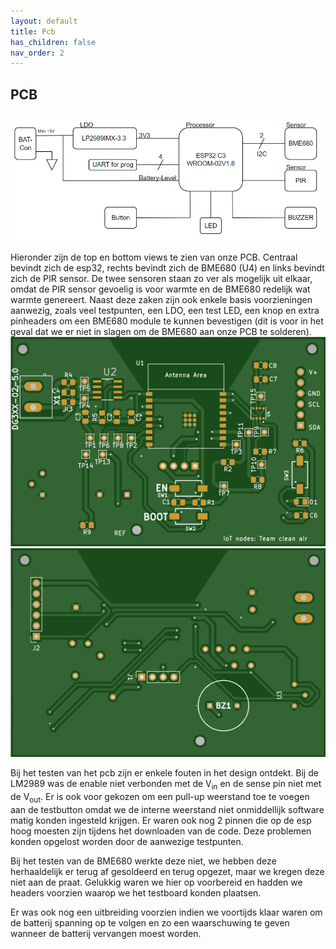 ```yaml
---
layout: default
title: Pcb
has_children: false
nav_order: 2
---
```


## PCB 
![blokschema PCB](blokpcb.png)

Hieronder zijn de top en bottom views te zien van onze PCB. Centraal bevindt zich de esp32, rechts bevindt zich de BME680 (U4) en links bevindt zich de PIR sensor. De twee sensoren staan zo ver als mogelijk uit elkaar, omdat de PIR sensor gevoelig is voor warmte en de BME680 redelijk wat warmte genereert. Naast deze zaken zijn ook enkele basis voorzieningen aanwezig, zoals veel testpunten, een LDO, een test LED, een knop en extra pinheaders om een BME680 module te kunnen bevestigen (dit is voor in het geval dat we er niet in slagen om de BME680 aan onze PCB te solderen).
![Top view PCB](Top.png)
![Bottom view PCB](Bottom.png)

Bij het testen van het pcb zijn er enkele fouten in het design ontdekt. Bij de LM2989 was de enable niet verbonden met de V<sub>in</sub> en de sense pin niet met de V<sub>out</sub>. Er is ook voor gekozen om een pull-up weerstand toe te voegen aan de testbutton omdat we de interne weerstand niet onmiddellijk software matig konden ingesteld krijgen. Er waren ook nog 2 pinnen die op de esp hoog moesten zijn tijdens het downloaden van de code. Deze problemen konden opgelost worden door de aanwezige testpunten.

Bij het testen van de BME680 werkte deze niet, we hebben deze herhaaldelijk er terug af gesoldeerd en terug opgezet, maar we kregen deze niet aan de praat. Gelukkig waren we hier op voorbereid en hadden we headers voorzien waarop we het testboard konden plaatsen.

Er was ook nog een uitbreiding voorzien indien we voortijds klaar waren om de batterij spanning op te volgen en zo een waarschuwing te geven wanneer de batterij vervangen moest worden. 

